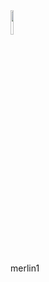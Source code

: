 <img src="https://ustories.saiyunyx.com/update/CDN_C/CDN/BGPics/bg_2_city_airport_night.jpg-story" width = "10%" />

merlin1